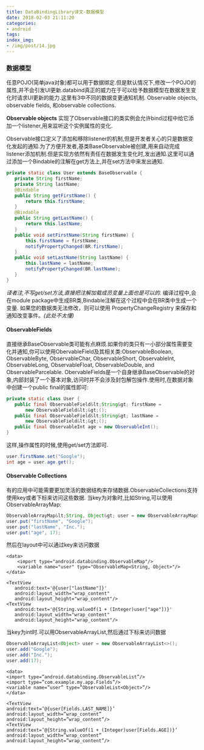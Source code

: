 ```yaml
---
title: DataBindingLibrary译文-数据模型
date: 2018-02-03 21:11:20
categories:
- android
tags:
index_img:
- /img/post/14.jpg
---
```

### 数据模型
任意POJO(简单java对象)都可以用于数据绑定.但是默认情况下,修改一个POJO的属性,并不会引发UI更新.databind真正的威力在于可以给予数据模型在数据发生变化时请求UI更新的能力.这里有3中不同的数据变更通知机制.
Observable objects, observable fields, 和observable collections.

**Observable objects**
实现了Observable接口的类实例会允许bind过程中给它添加一个listener,用来监听这个实例属性的变化.

Observable接口定义了添加和移除listener的机制,但是开发者关心的只是数据变化发起的通知.为了方便开发者,基类BaseObservable被创建,用来自动完成listener添加机制.但是实现方依然有责任在数据发生变化时,发出通知.这里可以通过添加一个Bindable的注解在get方法上,并在set方法中来发出通知.
```java
private static class User extends BaseObservable {
   private String firstName;
   private String lastName;
   @Bindable
   public String getFirstName() {
       return this.firstName;
   }
   @Bindable
   public String getLastName() {
       return this.lastName;
   }
   public void setFirstName(String firstName) {
       this.firstName = firstName;
       notifyPropertyChanged(BR.firstName);
   }
   public void setLastName(String lastName) {
       this.lastName = lastName;
       notifyPropertyChanged(BR.lastName);
   }
}
```

*译者注,不写get/set方法,直接把注解加载成员变量上面也是可以的.*
编译过程中,会在module package中生成BR类,Bindable注解在这个过程中会在BR类中生成一个变量.
如果您的数据类无法修改，则可以使用 PropertyChangeRegistry 来保存和通知改变事件。_(此处不太懂)_

#### ObservableFields

直接继承BaseObservable类可能有点麻烦.如果你的类只有一小部分属性需要变化并通知,你可以使用ObervableField及其相关类:ObservableBoolean, ObservableByte, ObservableChar, ObservableShort, ObservableInt, ObservableLong, ObservableFloat, ObservableDouble, and ObservableParcelable.
ObervableFields是一个自身继承BaseObservable的对象,内部封装了一个基本对象,访问时并不会涉及封包解包操作.使用时,在数据对象中创建一个public final的属性即可:

```java
private static class User {
   public final ObservableField&lt;String&gt; firstName =
       new ObservableField&lt;&gt;();
   public final ObservableField&lt;String&gt; lastName =
       new ObservableField&lt;&gt;();
   public final ObservableInt age = new ObservableInt();
}
```

这样,操作属性的时候,使用get/set方法即可.

```java
user.firstName.set("Google");
int age = user.age.get();
```

#### Observable Collections

有的应用中可能需要更加灵活的数据结构来存储数据.ObservableCollections支持使用key或者下标来访问这些数据.
当key为对象时,比如String,可以使用ObservableArrayMap:

```java
ObservableArrayMap&lt;String, Object&gt; user = new ObservableArrayMap&lt;&gt;();
user.put("firstName", "Google");
user.put("lastName", "Inc.");
user.put("age", 17);
```

然后在layout中可以通过key来访问数据

```
<data>
    <import type="android.databinding.ObservableMap"/>
    <variable name="user" type="ObservableMap<String, Object>"/>
</data>

<TextView
   android:text='@{user["lastName"]}'
   android:layout_width="wrap_content"
   android:layout_height="wrap_content"/>
<TextView
   android:text='@{String.valueOf(1 + (Integer)user["age"])}'
   android:layout_width="wrap_content"
   android:layout_height="wrap_content"/>
```

当key为int时.可以用ObservableArrayList,然后通过下标来访问数据

```java
ObservableArrayList<Object> user = new ObservableArrayList<>();
user.add("Google");
user.add("Inc.");
user.add(17);
```

```
<data>
<import type=”android.databinding.ObservableList”/>
<import type=”com.example.my.app.Fields”/>
<variable name=”user” type=”ObservableList<Object>”/>
</data>

<TextView
android:text=’@{user[Fields.LAST_NAME]}’
android:layout_width=”wrap_content”
android:layout_height=”wrap_content”/>
<TextView
android:text=’@{String.valueOf(1 + (Integer)user[Fields.AGE])}’
android:layout_width=”wrap_content”
android:layout_height=”wrap_content”/>
```